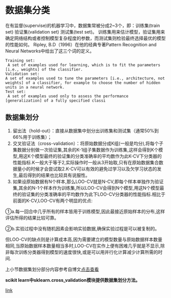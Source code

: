 # 数据集分类
在有监督(supervise)的机器学习中，数据集常被分成2~3个，即：训练集(train set) 验证集(validation set) 测试集(test set)。
训练集用来估计模型，验证集用来确定网络结构或者控制模型复杂程度的参数，而测试集则检验最终选择最优的模型的性能如何。
Ripley, B.D（1996）在他的经典专著Pattern Recognition and Neural Networks中给出了这三个词的定义。

```
Training set:
 A set of examples used for learning, which is to fit the parameters [i.e., weights] of the classifier.
Validation set:
A set of examples used to tune the parameters [i.e., architecture, not weights] of a classifier, for example to choose the number of hidden units in a neural network.
Test set:
 A set of examples used only to assess the performance [generalization] of a fully specified classi
 ```

## 数据集划分

1. 留出法（hold-out）：直接从数据集中划分出训练集和测试集（通常50%到66%用于训练集）；
2. 交叉验证法（cross-validation）：将原始数据分成K组(一般是均分),将每个子集数据分别做一次验证集,其余的K-1组子集数据作为训练集,这样会得到K个模型,用这K个模型最终的验证集的分类准确率的平均数作为此K-CV下分类器的性能指标.K一般大于等于2,实际操作时一般从3开始取,只有在原始数据集合数据量小的时候才会尝试取2.K-CV可以有效的避免过学习以及欠学习状态的发生,最后得到的结果也比较具有说服性。
3. 如果设原始数据有N个样本,那么LOO-CV就是N-CV,即每个样本单独作为验证集,其余的N-1个样本作为训练集,所以LOO-CV会得到N个模型,用这N个模型最终的验证集的分类准确率的平均数作为此下LOO-CV分类器的性能指标.相比于前面的K-CV,LOO-CV有两个明显的优点:

①a.每一回合中几乎所有的样本皆用于训练模型,因此最接近原始样本的分布,这样评估所得的结果比较可靠。


②b.实验过程中没有随机因素会影响实验数据,确保实验过程是可以被复制的。

但LOO-CV的缺点则是计算成本高,因为需要建立的模型数量与原始数据样本数量相同,当原始数据样本数量相当多时,LOO-CV在实作上便有困难几乎就是不显示,除非每次训练分类器得到模型的速度很快,或是可以用并行化计算减少计算所需的时间.

上小节数据集划分部分内容参考自博文[点击查看](http://blog.csdn.net/chl033/article/details/4671750)

**scikit learn中sklearn.cross_validation模块提供数据集划分方法。**

[link](http://scikit-learn.org/stable/modules/generated/sklearn.cross_validation.KFold.html#sklearn.cross_validation.KFold)
